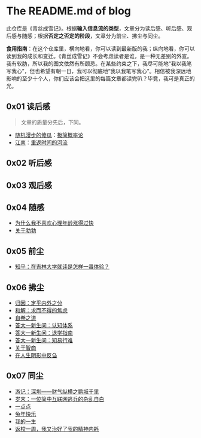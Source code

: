 # The README.md of blog

此仓库是《青丝成雪记》。根据**输入信息流的类型**，文章分为读后感、听后感、观后感与随感；根据**否定之否定的阶段**，文章分为前尘、拂尘与同尘。

**食用指南**：在这个仓库里，横向地看，你可以读到最新版的我；纵向地看，你可以读到我的成长和变迁。《青丝成雪记》不会考虑读者是谁，是一种无差别的外宣。我有软肋，所以我的图文依然有所顾忌。在某些约束之下，我尽可能地“我以我笔写我心”，但也希望有朝一日，我可以彻底地“我以我笔写我心”。相信被我深远地影响的至少十个人，你们应该会把这里的每篇文章都读完叭？毕竟，我可是真正的光。

## 0x01 读后感

> 文章的质量分先后，下同。

- [随机漫步的傻瓜](https://book.douban.com/subject/10773362/)：[极简概率论](https://github.com/Anticorianderist/blog/blob/main/1-read/fooled-by-randomness-the-very-simplified-probability-theory.md)
- [江南](https://book.douban.com/subject/34461199/)：[重返时间的河流](https://github.com/Anticorianderist/blog/blob/main/1-read/the-south-of-the-yangtze-diving-into-the-river-of-time-again.md)

## 0x02 听后感

## 0x03 观后感

## 0x04 随感

- [为什么我不喜欢心理年龄涨得过快](https://github.com/Anticorianderist/blog/blob/main/4-feel/why-do-i-dislike-mental-age-increases-too-fast.md)
- [关于勃勃](https://github.com/Anticorianderist/blog/blob/main/4-feel/about-bobo.md)

## 0x05 前尘

- [知乎：在吉林大学就读是怎样一番体验？](https://github.com/Anticorianderist/blog/blob/main/5-dusted/zhihu-jlu.md)

## 0x06 拂尘

- [归因：定乎内外之分](https://github.com/Anticorianderist/blog/blob/main/6-dedust/attribution-determining-the-boundary-of-inward-and-outward.md)
- [和解：求而不得的焦虑](https://github.com/Anticorianderist/blog/blob/main/6-dedust/reconciliation-the-anxiety-of-failure.md)
- [自卷之道](https://github.com/Anticorianderist/blog/blob/main/6-dedust/self-involution.md)
- [答大一新生问：认知体系](https://github.com/Anticorianderist/blog/blob/main/6-dedust/qa-cognitive-system.md)
- [答大一新生问：退学指南](https://github.com/Anticorianderist/blog/blob/main/6-dedust/qa-a-guide-of-dropping-out-of-university.md)
- [答大一新生问：知易行难](https://github.com/Anticorianderist/blog/blob/main/6-dedust/qa-easier-known-than-done.md)
- [关于智商](https://github.com/Anticorianderist/blog/blob/main/6-dedust/about-iq.md)
- [在人生阴影中反刍](https://github.com/Anticorianderist/blog/blob/main/6-dedust/rumination-in-the-shadow.md)

## 0x07 同尘

- [游记：深圳——财气纵横之鹏城千里](https://github.com/Anticorianderist/blog/blob/main/7-dusting/travelogue-shenzhen-peng-cheng-the-most-moneyed-city.md)
- [岁末：一位简中互联网逃兵的杂乱自白](https://github.com/Anticorianderist/blog/blob/main/7-dusting/at-the-end-of-the-year-messy-confessions-of-a-zh-hans-internet-deserter.md)
- [一点点](https://github.com/Anticorianderist/blog/blob/main/7-dusting/a-little.md)
- [兔年快乐](https://github.com/Anticorianderist/blog/blob/main/7-dusting/happy-new-year-of-the-rabbit.md)
- [我的一生](https://github.com/Anticorianderist/blog/blob/main/7-dusting/my-whole-life.md)
- [返校一周，我又治好了我的精神内耗](https://github.com/Anticorianderist/blog/blob/main/7-dusting/after-a-week-back-to-school-i-cured-my-mental-internal-friction-again.md)